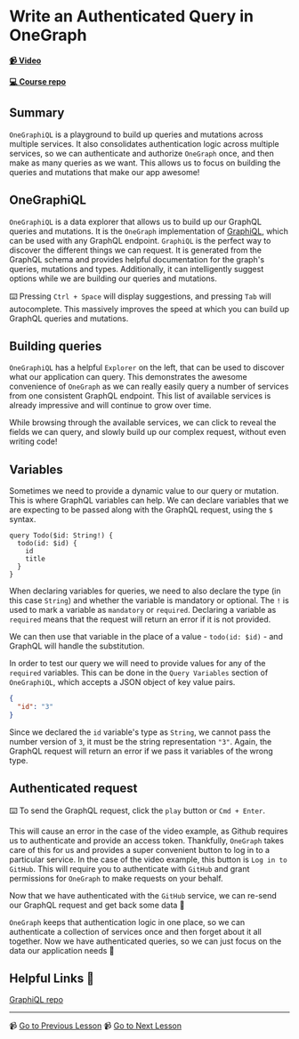 # Write an Authenticated Query in OneGraph

**[📹 Video](https://egghead.io/lessons/graphql-write-an-authenticated-query-in-onegraph)**

**[💻 Course repo](https://github.com/theianjones/egghead-graphql-subscriptions)**

## Summary

`OneGraphiQL` is a playground to build up queries and mutations across multiple services. It also consolidates authentication logic across multiple services, so we can authenticate and authorize `OneGraph` once, and then make as many queries as we want. This allows us to focus on building the queries and mutations that make our app awesome!

## OneGraphiQL

`OneGraphiQL` is a data explorer that allows us to build up our GraphQL queries and mutations. It is the `OneGraph` implementation of [GraphiQL](https://github.com/graphql/graphiql), which can be used with any GraphQL endpoint. `GraphiQL` is the perfect way to discover the different things we can request. It is generated from the GraphQL schema and provides helpful documentation for the graph's queries, mutations and types. Additionally, it can intelligently suggest options while we are building our queries and mutations.

⌨️ Pressing `Ctrl + Space` will display suggestions, and pressing `Tab` will autocomplete. This massively improves the speed at which you can build up GraphQL queries and mutations.

## Building queries

`OneGraphiQL` has a helpful `Explorer` on the left, that can be used to discover what our application can query. This demonstrates the awesome convenience of `OneGraph` as we can really easily query a number of services from one consistent GraphQL endpoint. This list of available services is already impressive and will continue to grow over time.

While browsing through the available services, we can click to reveal the fields we can query, and slowly build up our complex request, without even writing code!

## Variables

Sometimes we need to provide a dynamic value to our query or mutation. This is where GraphQL variables can help. We can declare variables that we are expecting to be passed along with the GraphQL request, using the `$` syntax.

```gql
query Todo($id: String!) {
  todo(id: $id) {
    id
    title
  }
}
```

When declaring variables for queries, we need to also declare the type (in this case `String`) and whether the variable is mandatory or optional. The `!` is used to mark a variable as `mandatory` or `required`. Declaring a variable as `required` means that the request will return an error if it is not provided.

We can then use that variable in the place of a value - `todo(id: $id)` - and GraphQL will handle the substitution.

In order to test our query we will need to provide values for any of the `required` variables. This can be done in the `Query Variables` section of `OneGraphiQL`, which accepts a JSON object of key value pairs.

```json
{
  "id": "3"
}
```

Since we declared the `id` variable's type as `String`, we cannot pass the number version of `3`, it must be the string representation `"3"`. Again, the GraphQL request will return an error if we pass it variables of the wrong type.

## Authenticated request

⌨️ To send the GraphQL request, click the `play` button or `Cmd + Enter`.

This will cause an error in the case of the video example, as Github requires us to authenticate and provide an access token. Thankfully, `OneGraph` takes care of this for us and provides a super convenient button to log in to a particular service. In the case of the video example, this button is `Log in to GitHub`. This will require you to authenticate with `GitHub` and grant permissions for `OneGraph` to make requests on your behalf.

Now that we have authenticated with the `GitHub` service, we can re-send our GraphQL request and get back some data 🎉

`OneGraph` keeps that authentication logic in one place, so we can authenticate a collection of services once and then forget about it all together. Now we have authenticated queries, so we can just focus on the data our application needs 🥳

## Helpful Links 🤔

[GraphiQL repo](https://github.com/graphql/graphiql)

---

📹 [Go to Previous Lesson](https://egghead.io/lessons/graphql-query-multiple-services-with-urqls-graphql-client)
📹 [Go to Next Lesson](https://egghead.io/lessons/graphql-write-an-authenticated-graphql-query-in-a-react-app-with-urql)
